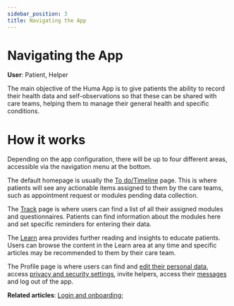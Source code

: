 ```yaml
---
sidebar_position: 3
title: Navigating the App
---
```

# Navigating the App
**User**: Patient, Helper

The main objective of the Huma App is to give patients the ability to record their health data and self-observations so that these can be shared with care teams, helping them to manage their general health and specific conditions.

# How it works​

Depending on the app configuration, there will be up to four different areas, accessible via the navigation menu at the bottom.

The default homepage is usually the [To do/Timeline](../features/to-dos.md) page. This is where patients will see any actionable items assigned to them by the care teams, such as appointment request or modules pending data collection.

The [Track](../features/track-modules.md) page is where users can find a list of all their assigned modules and questionnaires. Patients can find information about the modules here and set specific reminders for entering their data. 

The [Learn](../features/learn.md) area provides further reading and insights to educate patients. Users can browse the content in the Learn area at any time and specific articles may be recommended to them by their care team. 

The Profile page is where users can find and [edit their personal data](./personal-information-account-settings.md), access [privacy and security settings](../features/data-privacy-and-security.md), invite helpers, access their [messages](../features/messages.md) and log out of the app.

**Related articles**: [Login and onboarding](./login-and-onboarding.md); 
